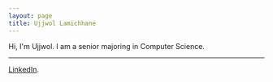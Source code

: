 ```yaml
---
layout: page
title: Ujjwol Lamichhane
---
```


Hi, I'm Ujjwol. I am a senior majoring in Computer Science.

---

[LinkedIn](https://www.linkedin.com/in/ujjwol).
